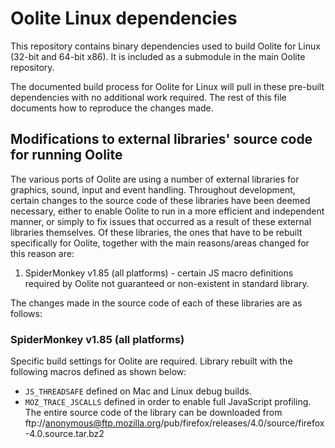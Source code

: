 # Oolite Linux dependencies
This repository contains binary dependencies used to build Oolite for Linux (32-bit and 64-bit x86). It is included as a submodule in the main Oolite repository.

The documented build process for Oolite for Linux will pull in these pre-built dependencies with no additional work required. The rest of this file documents how to reproduce the changes made.


## Modifications to external libraries' source code for running Oolite
The various ports of Oolite are using a number of external libraries for graphics, sound, input and event handling. Throughout development, certain changes to the source code of these libraries have been deemed necessary, either to enable Oolite to run in a more efficient and independent manner, or simply to fix issues that occurred as a result of these external libraries themselves. Of these libraries, the ones that have to be rebuilt specifically for Oolite, together with the main reasons/areas changed for this reason are:

1. SpiderMonkey v1.85 (all platforms) - certain JS macro definitions required by Oolite not guaranteed or non-existent in standard library.

The changes made in the source code of each of these libraries are as follows:

### SpiderMonkey v1.85 (all platforms)
Specific build settings for Oolite are required. Library rebuilt with the following macros defined as shown below:
* `JS_THREADSAFE` defined on Mac and Linux debug builds.
* `MOZ_TRACE_JSCALLS` defined in order to enable full JavaScript profiling.
The entire source code of the library can be downloaded from ftp://anonymous@ftp.mozilla.org/pub/firefox/releases/4.0/source/firefox-4.0.source.tar.bz2
